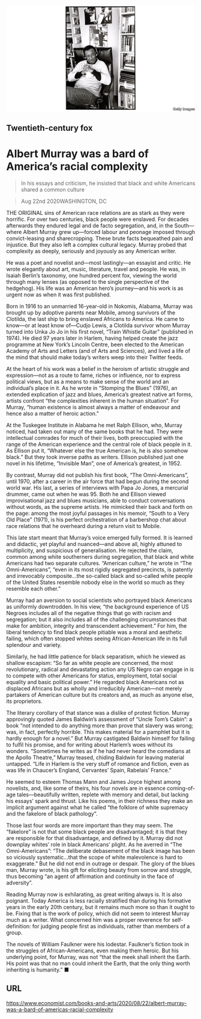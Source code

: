 ![](./images/20200822_BKP005_0.jpg)

## Twentieth-century fox

# Albert Murray was a bard of America’s racial complexity

> In his essays and criticism, he insisted that black and white Americans shared a common culture

> Aug 22nd 2020WASHINGTON, DC

THE ORIGINAL sins of American race relations are as stark as they were horrific. For over two centuries, black people were enslaved. For decades afterwards they endured legal and de facto segregation, and, in the South—where Albert Murray grew up—forced labour and peonage imposed through convict-leasing and sharecropping. These brute facts bequeathed pain and injustice. But they also left a complex cultural legacy. Murray probed that complexity as deeply, seriously and joyously as any American writer.

He was a poet and novelist and—most lastingly—an essayist and critic. He wrote elegantly about art, music, literature, travel and people. He was, in Isaiah Berlin’s taxonomy, one hundred percent fox, viewing the world through many lenses (as opposed to the single perspective of the hedgehog). His life was an American hero’s journey—and his work is as urgent now as when it was first published.

Born in 1916 to an unmarried 16-year-old in Nokomis, Alabama, Murray was brought up by adoptive parents near Mobile, among survivors of the Clotilda, the last ship to bring enslaved Africans to America. He came to know—or at least know of—Cudjo Lewis, a Clotilda survivor whom Murray turned into Unka Jo Jo in his first novel, “Train Whistle Guitar” (published in 1974). He died 97 years later in Harlem, having helped create the jazz programme at New York’s Lincoln Centre, been elected to the American Academy of Arts and Letters (and of Arts and Sciences), and lived a life of the mind that should make today’s writers weep into their Twitter feeds.

At the heart of his work was a belief in the heroism of artistic struggle and expression—not as a route to fame, riches or influence, nor to express political views, but as a means to make sense of the world and an individual’s place in it. As he wrote in “Stomping the Blues” (1976), an extended explication of jazz and blues, America’s greatest native art forms, artists confront “the complexities inherent in the human situation”. For Murray, “human existence is almost always a matter of endeavour and hence also a matter of heroic action.”

At the Tuskegee Institute in Alabama he met Ralph Ellison, who, Murray noticed, had taken out many of the same books that he had. They were intellectual comrades for much of their lives, both preoccupied with the range of the American experience and the central role of black people in it. As Ellison put it, “Whatever else the true American is, he is also somehow black.” But they took inverse paths as writers. Ellison published just one novel in his lifetime, “Invisible Man”, one of America’s greatest, in 1952.

By contrast, Murray did not publish his first book, “The Omni-Americans”, until 1970, after a career in the air force that had begun during the second world war. His last, a series of interviews with Papa Jo Jones, a mercurial drummer, came out when he was 95. Both he and Ellison viewed improvisational jazz and blues musicians, able to conduct conversations without words, as the supreme artists. He mimicked their back and forth on the page: among the most joyful passages in his memoir, “South to a Very Old Place” (1971), is his perfect orchestration of a barbershop chat about race relations that he overheard during a return visit to Mobile.

This late start meant that Murray’s voice emerged fully formed. It is learned and didactic, yet playful and nuanced—and above all, highly attuned to multiplicity, and suspicious of generalisation. He rejected the claim, common among white southerners during segregation, that black and white Americans had two separate cultures. “American culture,” he wrote in “The Omni-Americans”, “even in its most rigidly segregated precincts, is patently and irrevocably composite…the so-called black and so-called white people of the United States resemble nobody else in the world so much as they resemble each other.”

Murray had an aversion to social scientists who portrayed black Americans as uniformly downtrodden. In his view, “the background experience of US Negroes includes all of the negative things that go with racism and segregation; but it also includes all of the challenging circumstances that make for ambition, integrity and transcendent achievement.” For him, the liberal tendency to find black people pitiable was a moral and aesthetic failing, which often stopped whites seeing African-American life in its full splendour and variety.

Similarly, he had little patience for black separatism, which he viewed as shallow escapism: “So far as white people are concerned, the most revolutionary, radical and devastating action any US Negro can engage in is to compete with other Americans for status, employment, total social equality and basic political power.” He regarded black Americans not as displaced Africans but as wholly and irreducibly American—not merely partakers of American culture but its creators and, as much as anyone else, its proprietors.

The literary corollary of that stance was a dislike of protest fiction. Murray approvingly quoted James Baldwin’s assessment of “Uncle Tom’s Cabin”: a book “not intended to do anything more than prove that slavery was wrong; was, in fact, perfectly horrible. This makes material for a pamphlet but it is hardly enough for a novel.” But Murray castigated Baldwin himself for failing to fulfil his promise, and for writing about Harlem’s woes without its wonders. “Sometimes he writes as if he had never heard the comedians at the Apollo Theatre,” Murray teased, chiding Baldwin for leaving material untapped. “Life in Harlem is the very stuff of romance and fiction, even as was life in Chaucer’s England, Cervantes’ Spain, Rabelais’ France.”

He seemed to esteem Thomas Mann and James Joyce highest among novelists, and, like some of theirs, his four novels are in essence coming-of-age tales—beautifully written, replete with memory and detail, but lacking his essays’ spark and thrust. Like his poems, in their richness they make an implicit argument against what he called “the folklore of white supremacy and the fakelore of black pathology”.

Those last four words are more important than they may seem. The “fakelore” is not that some black people are disadvantaged; it is that they are responsible for that disadvantage, and defined by it. Murray did not downplay whites’ role in black Americans’ plight. As he averred in “The Omni-Americans”: “The deliberate debasement of the black image has been so viciously systematic…that the scope of white malevolence is hard to exaggerate.” But he did not end in outrage or despair. The glory of the blues man, Murray wrote, is his gift for eliciting beauty from sorrow and struggle, thus becoming “an agent of affirmation and continuity in the face of adversity”.

Reading Murray now is exhilarating, as great writing always is. It is also poignant. Today America is less racially stratified than during his formative years in the early 20th century, but it remains much more so than it ought to be. Fixing that is the work of policy, which did not seem to interest Murray much as a writer. What concerned him was a proper reverence for self-definition: for judging people first as individuals, rather than members of a group.

The novels of William Faulkner were his lodestar. Faulkner’s fiction took in the struggles of African-Americans, even making them heroic. But his underlying point, for Murray, was not “that the meek shall inherit the Earth. His point was that no man could inherit the Earth, that the only thing worth inheriting is humanity.” ■

## URL

https://www.economist.com/books-and-arts/2020/08/22/albert-murray-was-a-bard-of-americas-racial-complexity
